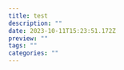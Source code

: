 ```yaml
---
title: test
description: ""
date: 2023-10-11T15:23:51.172Z
preview: ""
tags: ""
categories: ""
---
```

